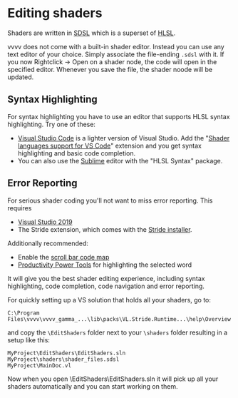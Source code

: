 # Editing shaders

Shaders are written in [SDSL](https://doc.stride3d.net/latest/en/manual/graphics/effects-and-shaders/shading-language/index.html) which is a superset of [HLSL](http://msdn.microsoft.com/en-us/library/windows/desktop/bb509561%28v=vs.85%29.aspx).

vvvv does not come with a built-in shader editor. Instead you can use any text editor of your choice. Simply associate the file-ending `.sdsl` with it. If you now Rightclick -> Open on a shader node, the code will open in the specified editor. Whenever you save the file, the shader noode will be updated.

## Syntax Highlighting
For syntax highlighting you have to use an editor that supports HLSL syntax highlighting. Try one of these:

* [Visual Studio Code](https://code.visualstudio.com/docs/?dv=win) is a lighter version of Visual Studio. Add the "[Shader languages support for VS Code](https://marketplace.visualstudio.com/items?itemName=slevesque.shader)" extension and you get syntax highlighting and basic code completion.
* You can also use the [Sublime](https://www.sublimetext.com/) editor with the "HLSL Syntax" package.

## Error Reporting
For serious shader coding you'll not want to miss error reporting. This requires
*  [Visual Studio 2019](https://visualstudio.microsoft.com/)
* The Stride extension, which comes with the [Stride installer](https://stride3d.net/download/).

 Additionally recommended:
  * Enable the [scroll bar code map](https://docs.microsoft.com/en-us/visualstudio/ide/how-to-track-your-code-by-customizing-the-scrollbar?view=vs-2019)
 * [Productivity Power Tools](https://marketplace.visualstudio.com/items?itemName=VisualStudioPlatformTeam.ProductivityPowerPack2017) for highlighting the selected word


 It will give you the best shader editing experience, including syntax highlighting, code completion, code navigation and error reporting. 

For quickly setting up a VS solution that holds all your shaders, go to:

    C:\Program Files\vvvv\vvvv_gamma_...\lib\packs\VL.Stride.Runtime...\help\Overview

and copy the `\EditShaders` folder next to your `\shaders` folder resulting in a setup like this:

    MyProject\EditShaders\EditShaders.sln
    MyProject\shaders\shader_files.sdsl
    MyProject\MainDoc.vl

Now when you open \EditShaders\EditShaders.sln it will pick up all your shaders automatically and you can start working on them.